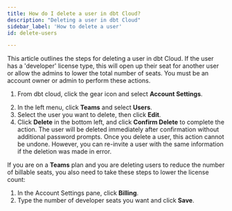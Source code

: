 ```yaml
---
title: How do I delete a user in dbt Cloud?
description: "Deleting a user in dbt Cloud"
sidebar_label: 'How to delete a user'
id: delete-users

---
```


This article outlines the steps for deleting a user in dbt Cloud. If the user has a 'developer' license type, this will open up their seat for another user or allow the admins to lower the total number of seats. You must be an account owner or admin to perform these actions.

1. From  dbt cloud, click the gear icon and select **Account Settings**.

<Lightbox src="/img/docs/dbt-cloud/Navigate To Account Settings.png" title="Navigate to account settings" />

2. In the left menu, click **Teams** and select **Users**.
3. Select the user you want to delete, then click **Edit**. 
4. Click **Delete** in the bottom left, and click **Confirm Delete** to complete the action. The user will be deleted immediately after confirmation without additional password prompts. Once you delete a user, this action cannot be undone. However, you can re-invite a user with the same information if the deletion was made in error. 

<Lightbox src="/img/docs/dbt-cloud/delete_user_20221023.gif" title="Deleting a user" />

If you are on a **Teams** plan and you are deleting users to reduce the number of billable seats, you also need to take these steps to lower the license count:
1. In the Account Settings pane, click **Billing**. 
2. Type the number of developer seats you want and click **Save**.

<Lightbox src="/img/docs/dbt-cloud/change-developer-seats.png" title="Developer seats" />
